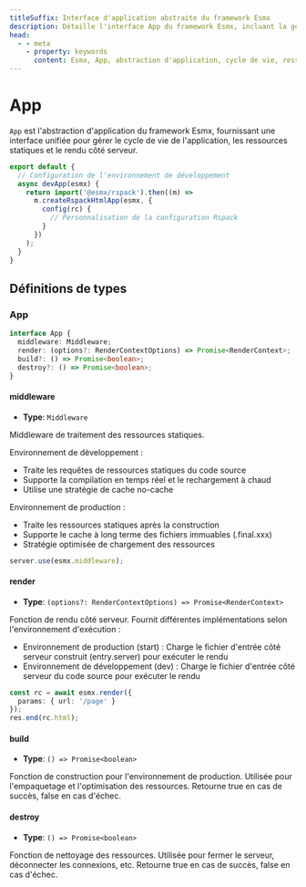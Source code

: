 ```yaml
---
titleSuffix: Interface d'application abstraite du framework Esmx
description: Détaille l'interface App du framework Esmx, incluant la gestion du cycle de vie des applications, le traitement des ressources statiques et le rendu côté serveur, pour aider les développeurs à comprendre et utiliser les fonctionnalités clés de l'application.
head:
  - - meta
    - property: keywords
      content: Esmx, App, abstraction d'application, cycle de vie, ressources statiques, rendu côté serveur, API
---
```


# App

`App` est l'abstraction d'application du framework Esmx, fournissant une interface unifiée pour gérer le cycle de vie de l'application, les ressources statiques et le rendu côté serveur.

```ts title="entry.node.ts"
export default {
  // Configuration de l'environnement de développement
  async devApp(esmx) {
    return import('@esmx/rspack').then((m) =>
      m.createRspackHtmlApp(esmx, {
        config(rc) {
          // Personnalisation de la configuration Rspack
        }
      })
    );
  }
}
```

## Définitions de types
### App

```ts
interface App {
  middleware: Middleware;
  render: (options?: RenderContextOptions) => Promise<RenderContext>;
  build?: () => Promise<boolean>;
  destroy?: () => Promise<boolean>;
}
```

#### middleware

- **Type**: `Middleware`

Middleware de traitement des ressources statiques.

Environnement de développement :
- Traite les requêtes de ressources statiques du code source
- Supporte la compilation en temps réel et le rechargement à chaud
- Utilise une stratégie de cache no-cache

Environnement de production :
- Traite les ressources statiques après la construction
- Supporte le cache à long terme des fichiers immuables (.final.xxx)
- Stratégie optimisée de chargement des ressources

```ts
server.use(esmx.middleware);
```

#### render

- **Type**: `(options?: RenderContextOptions) => Promise<RenderContext>`

Fonction de rendu côté serveur. Fournit différentes implémentations selon l'environnement d'exécution :
- Environnement de production (start) : Charge le fichier d'entrée côté serveur construit (entry.server) pour exécuter le rendu
- Environnement de développement (dev) : Charge le fichier d'entrée côté serveur du code source pour exécuter le rendu

```ts
const rc = await esmx.render({
  params: { url: '/page' }
});
res.end(rc.html);
```

#### build

- **Type**: `() => Promise<boolean>`

Fonction de construction pour l'environnement de production. Utilisée pour l'empaquetage et l'optimisation des ressources. Retourne true en cas de succès, false en cas d'échec.

#### destroy

- **Type**: `() => Promise<boolean>`

Fonction de nettoyage des ressources. Utilisée pour fermer le serveur, déconnecter les connexions, etc. Retourne true en cas de succès, false en cas d'échec.